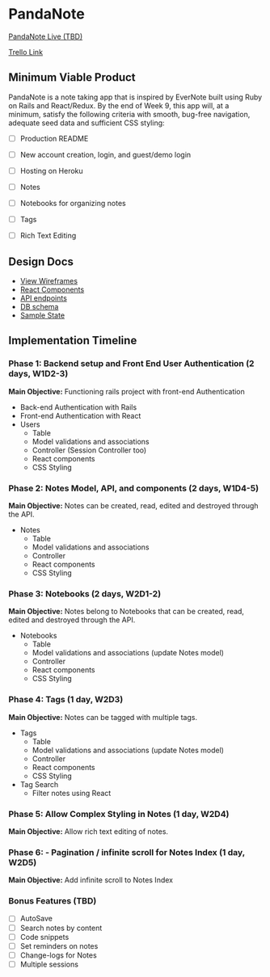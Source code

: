# PandaNote
[PandaNote Live (TBD)][heroku]

[Trello Link][trello]

[heroku]: https://pandanote.herokuapp.com/
[trello]: https://trello.com/b/BcGDAmMQ/fullstack-project


## Minimum Viable Product
PandaNote is a note taking app that is inspired by EverNote built using Ruby on Rails and React/Redux. By the end of Week 9, this app will, at a minimum, satisfy the following criteria with smooth, bug-free navigation, adequate seed data and sufficient CSS styling:

- [ ] Production README
- [ ] New account creation, login, and guest/demo login
- [ ] Hosting on Heroku
- [ ] Notes
- [ ] Notebooks for organizing notes
- [ ] Tags
- [ ] Rich Text Editing


## Design Docs
* [View Wireframes][wireframes]
* [React Components][components]
* [API endpoints][api-endpoints]
* [DB schema][schema]
* [Sample State][sample-state]

[wireframes]: docs/wireframes
[components]: component-hierarchy.md
[sample-state]: sample-state.md
[api-endpoints]: api-endpoints.md
[schema]: schema.md


## Implementation Timeline

### Phase 1: Backend setup and Front End User Authentication (2 days, W1D2-3)

**Main Objective:** Functioning rails project with front-end Authentication
* Back-end Authentication with Rails
* Front-end Authentication with React
* Users
  * Table
  * Model validations and associations
  * Controller (Session Controller too)
  * React components
  * CSS Styling

### Phase 2: Notes Model, API, and components (2 days, W1D4-5)

**Main Objective:** Notes can be created, read, edited and destroyed through the API.
* Notes
  * Table
  * Model validations and associations
  * Controller
  * React components
  * CSS Styling

### Phase 3: Notebooks (2 days, W2D1-2)

**Main Objective:** Notes belong to Notebooks that can be created, read, edited and destroyed through the API.
* Notebooks
  * Table
  * Model validations and associations (update Notes model)
  * Controller
  * React components
  * CSS Styling

### Phase 4: Tags (1 day, W2D3)

**Main Objective:** Notes can be tagged with multiple tags.
* Tags
  * Table
  * Model validations and associations (update Notes model)
  * Controller
  * React components
  * CSS Styling
* Tag Search
  * Filter notes using React

### Phase 5: Allow Complex Styling in Notes (1 day, W2D4)

**Main Objective:** Allow rich text editing of notes.

### Phase 6: - Pagination / infinite scroll for Notes Index (1 day, W2D5)

**Main Objective:** Add infinite scroll to Notes Index

### Bonus Features (TBD)
- [ ] AutoSave
- [ ] Search notes by content
- [ ] Code snippets
- [ ] Set reminders on notes
- [ ] Change-logs for Notes
- [ ] Multiple sessions
